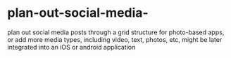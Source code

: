 # plan-out-social-media-
plan out social media posts through a grid structure for photo-based apps, or add more media types, including video, text, photos, etc, might be later integrated into an iOS or android application
